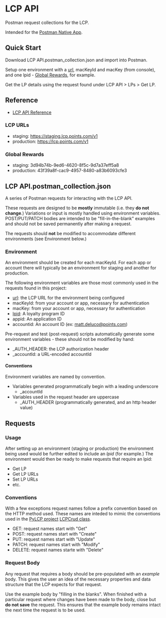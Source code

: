 # LCP API
Postman request collections for the LCP.

Intended for the [Postman Native App](https://www.getpostman.com).

## Quick Start
Download LCP API.postman\_collection.json and import into Postman.

Setup one environment with a [url](#lcp-urls), macKeyId and macKey (from console),
and one lpid - [Global Rewards](#global-rewards), for example.

Get the LP details using the request found under LCP API > LPs > Get LP.

## Reference
* [LCP API Reference](http://points.github.io/Loyalty-Commerce-Platform/?doc=api-reference)

### LCP URLs
* staging: https://staging.lcp.points.com/v1
* production: https://lcp.points.com/v1

### Global Rewards
* staging: 3d94b74b-9ed6-4620-8f5c-9d7a37eff5a8
* production: 43f39a8f-cac9-4957-8480-a83b6093cfe3

## LCP API.postman\_collection.json
A series of Postman requests for interacting with the LCP API.

These requests are designed to be **mostly** immutable (i.e. they **do not change**.)
Variations or input is mostly handled using environment variables.
POST/PUT/PATCH bodies are intended to be "fill-in-the-blank" examples
and should not be saved permanently after making a request.

The requests should **not** be modified to accommodate different
environments (see Environment below.)

### Environment
An environment should be created for each macKeyId.  For each app
or account there will typically be an environment for staging and
another for production.

The following environment variables are those most commonly used
in the requests found in this project:

* [url](#lcp-urls): the LCP URL for the environment being configured
* macKeyId: from your account or app, necessary for authentication
* macKey: from your account or app, necessary for authentication
* [lpid](#global-rewards): A loyalty program ID
* appid: An application ID
* accountid: An account ID (ex: matt.deluco@points.com)

Pre-request and test (post-request) scripts automatically generate
some environment variables - these should not be modified by hand:

* \_AUTH\_HEADER: the LCP authorization header
* \_accountId: a URL-encoded accountId

#### Conventions
Environment variables are named by convention.

* Variables generated programmatically begin with a leading underscore
  * \_accountId
* Variables used in the request header are uppercase
  * \_AUTH\_HEADER (programmatically generated, and an http header value)

## Requests

### Usage
After setting up an environment (staging or production) the environment
being used would be further edited to include an *lpid* (for example.)
The environment would then be ready to make requests that require an
lpid:

* Get LP
* Get LP URLs
* Set LP URLs
* etc.

### Conventions
With a few exceptions request names follow a prefix convention based
on the HTTP method used.  These names are inteded to mimic the
conventions used in the [PyLCP project](https://github.com/Points/PyLCP)
[LCPCrud class](https://github.com/Points/PyLCP/blob/master/pylcp/crud/base.py#L57).

* GET: request names start with "Get"
* POST: request names start with "Create"
* PUT: request names start with "Update"
* PATCH: request names start with "Modify"
* DELETE: request names starte with "Delete"

### Request Body
Any request that requires a body should be pre-populated with an
*example* body.  This gives the user an idea of the necessary
properties and data structure that the LCP expects for that request.

Use the example body by "filling in the blanks".  When finished
with a particular request where changes have been made to the body,
close but **do not save** the request.  This ensures that the
example body remains intact the next time the request is to be used.
